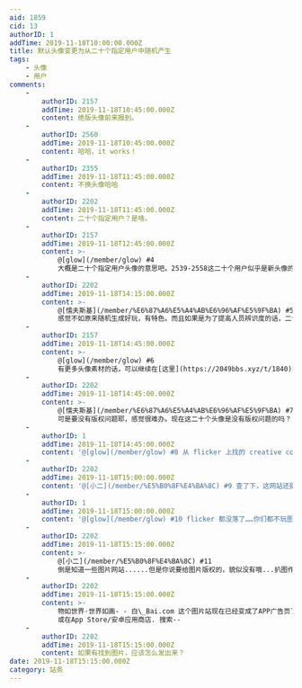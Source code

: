 ```yaml
---
aid: 1859
cid: 13
authorID: 1
addTime: 2019-11-18T10:00:00.000Z
title: 默认头像变更为从二十个指定用户中随机产生
tags:
    - 头像
    - 用户
comments:
    -
        authorID: 2157
        addTime: 2019-11-18T10:45:00.000Z
        content: 绝版头像前来报到。
    -
        authorID: 2560
        addTime: 2019-11-18T10:45:00.000Z
        content: 哈哈，it works！
    -
        authorID: 2355
        addTime: 2019-11-18T11:45:00.000Z
        content: 不换头像哈哈
    -
        authorID: 2202
        addTime: 2019-11-18T11:45:00.000Z
        content: 二十个指定用户？是啥。
    -
        authorID: 2157
        addTime: 2019-11-18T12:45:00.000Z
        content: >-
            @[glow](/member/glow) #4
            大概是二十个指定用户头像的意思吧。2539-2558这二十个用户似乎是新头像的代持账号，新用户的头像随机复制其中一个。
    -
        authorID: 2202
        addTime: 2019-11-18T14:15:00.000Z
        content: >-
            @[懦夫斯基](/member/%E6%87%A6%E5%A4%AB%E6%96%AF%E5%9F%BA) #5
            感觉不如原来随机生成好玩，有特色。而且如果是为了提高人员辨识度的话，二十个明显不够用吧。
    -
        authorID: 2157
        addTime: 2019-11-18T14:45:00.000Z
        content: >-
            @[glow](/member/glow) #6
            有更多头像素材的话，可以继续在[这里](https://2049bbs.xyz/t/1840)把头像丢给站长。
    -
        authorID: 2202
        addTime: 2019-11-18T14:45:00.000Z
        content: >-
            @[懦夫斯基](/member/%E6%87%A6%E5%A4%AB%E6%96%AF%E5%9F%BA) #7
            可是要没有版权问题耶，感觉很难办。现在这二十个头像是没有版权问题的吗？
    -
        authorID: 1
        addTime: 2019-11-18T14:45:00.000Z
        content: '@[glow](/member/glow) #8 从 flicker 上找的 creative commons 作品。'
    -
        authorID: 2202
        addTime: 2019-11-18T15:00:00.000Z
        content: '@[小二](/member/%E5%B0%8F%E4%BA%8C) #9 查了下，这网站还挺大的，那以后的头像都从上面找就好了吧？'
    -
        authorID: 1
        addTime: 2019-11-18T15:00:00.000Z
        content: '@[glow](/member/glow) #10 flicker 都没落了……你们都不玩图片网站吗？'
    -
        authorID: 2202
        addTime: 2019-11-18T15:15:00.000Z
        content: >-
            @[小二](/member/%E5%B0%8F%E4%BA%8C) #11
            倒是知道一些图片网站......但是你说要给图片版权的，貌似没有哦...扒图作为论坛内置头像是侵权嘛...？我浅薄的认知里就是无商用+给出处+不更改=随便用...。。。
    -
        authorID: 2202
        addTime: 2019-11-18T15:15:00.000Z
        content: >-
            物如世界·世界如画- - 白\_Bai.com 这个图片站现在已经变成了APP广告页了。 立即加入--. 扫描二维码下载App.
            或在App Store/安卓应用商店. 搜索--
    -
        authorID: 2202
        addTime: 2019-11-18T15:15:00.000Z
        content: 如果有找到图片，应该怎么发出来？
date: 2019-11-18T15:15:00.000Z
category: 站务
---
```



